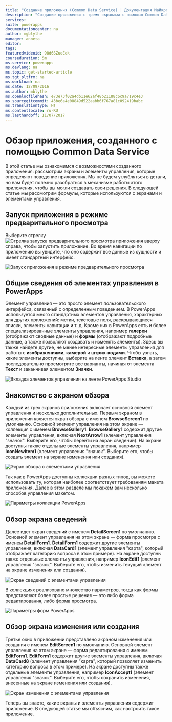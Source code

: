 ```yaml
---
title: "Создание приложения (Common Data Service) | Документация Майкрософт"
description: "Создание приложения с тремя экранами с помощью Common Data Service"
services: 
suite: powerapps
documentationcenter: na
author: mgblythe
manager: anneta
editor: 
tags: 
featuredvideoid: 98d6SZueEek
courseduration: 5m
ms.service: powerapps
ms.devlang: na
ms.topic: get-started-article
ms.tgt_pltfrm: na
ms.workload: na
ms.date: 12/09/2016
ms.author: mblythe
ms.openlocfilehash: e73e73f02a4db11e62af48b21188c6c9a719c4e3
ms.sourcegitcommit: 43be6a4e08849d522aabb6f767a81c092419babc
ms.translationtype: HT
ms.contentlocale: ru-RU
ms.lasthandoff: 11/07/2017
---
```

# <a name="explore-the-generated-app-common-data-service"></a>Обзор приложения, созданного с помощью Common Data Service
В этой статье мы ознакомимся с возможностями созданного приложения: рассмотрим экраны и элементы управления, которые определяют поведение приложения. Мы не будем углубляться в детали, но вам будет полезно разобраться в механизме работы этого приложения, чтобы вы могли создавать свои решения. В следующей статье мы рассмотрим формулы, которые используются с экранами и элементами управления.

## <a name="run-the-app-in-preview-mode"></a>Запуск приложения в режиме предварительного просмотра
Выберите стрелку ![Стрелка запуска предварительного просмотра приложения](./media/learning-case-app-explore-controls/f5-arrow-sm.png) вверху справа, чтобы запустить приложение. Во время навигации по приложению вы увидите, что оно содержит все данные из сущности и имеет стандартный интерфейс.

![Запуск приложения в режиме предварительного просмотра](./media/learning-case-app-explore-controls/run-app.png)

## <a name="understanding-controls-in-powerapps"></a>Общие сведения об элементах управления в PowerApps
Элемент управления — это просто элемент пользовательского интерфейса, связанный с определенным поведением. В PowerApps используется много стандартных элементов управления, характерных для других приложений: метки, текстовые поля, раскрывающиеся списки, элементы навигации и т. д. Кроме них в PowerApps есть и более специализированные элементы управления, например **галереи** (отображают сводные данные) и **формы** (отображают подробные данные, а также позволяют создавать и изменять элементы). Здесь вы также найдете другие, не менее интересные элементы управления для работы с **изображениями**, **камерой** и **штрих-кодами**. Чтобы узнать, какие элементы доступны, выберите на ленте элемент **Вставка**, а затем последовательно просмотрите все варианты, начиная от элемента **Текст** и заканчивая элементом **Значки**.

![Вкладка элементов управления на ленте PowerApps Studio](./media/learning-case-app-explore-controls/ribbon-controls.png)

## <a name="explore-the-browse-screen"></a>Знакомство с экраном обзора
Каждый из трех экранов приложения включает основной элемент управления и несколько дополнительных. Первым экраном в приложении является экран обзора с именем **BrowseScreen1** по умолчанию. Основной элемент управления на этом экране — коллекция с именем **BrowseGallery1**. **BrowseGallery1** содержит другие элементы управления, включая **NextArrow1** (элемент управления "значок". Выберите его, чтобы перейти на экран сведений). На экране доступны также отдельные элементы управления, например **IconNewItem1** (элемент управления "значок". Выберите его, чтобы создать элемент на экране изменения или создания).

![Экран обзора с элементами управления](./media/learning-case-app-explore-controls/browse-screen.png)

Так как в PowerApps доступны коллекции разных типов, вы можете использовать ту, которая наиболее соответствует требованиям макета приложения. Далее в этом разделе мы покажем вам несколько способов управления макетом.

![Параметры коллекции PowerApps](./media/learning-case-app-explore-controls/insert-gallery.png)

## <a name="explore-the-details-screen"></a>Обзор экрана сведений
Далее идет экран сведений с именем **DetailScreen1** по умолчанию. Основной элемент управления на этом экране — форма просмотра с именем **DetailForm1**. **DetailForm1** содержит другие элементы управления, включая **DataCard1** (элемент управления "карта", который отображает категорию вопроса в этом примере). На экране доступны также отдельные элементы управления, например **IconEdit1** (элемент управления "значок". Выберите его, чтобы изменить текущий элемент на экране изменения или создания).

![Экран сведений с элементами управления](./media/learning-case-app-explore-controls/details-screen.png)

В коллекциях реализовано множество параметров, тогда как формы представляют более простые решения — это либо форма редактирования, либо форма просмотра.

![Параметры форм PowerApps](./media/learning-case-app-explore-controls/forms.png)

## <a name="explore-the-editcreate-screen"></a>Обзор экрана изменения или создания
Третье окно в приложении представлено экраном изменения или создания с именем **EditScreen1** по умолчанию. Основной элемент управления на этом экране — форма редактирования с именем **EditForm1**. **EditForm1** содержит другие элементы управления, включая **DataCard8** (элемент управления "карта", который позволяет изменить категорию вопроса в этом примере). На экране доступны также отдельные элементы управления, например **IconAccept1** (элемент управления "значок". Выберите его, чтобы сохранить изменения, внесенные на экране изменения или создания).

![Экран изменения с элементами управления](./media/learning-case-app-explore-controls/edit-screen.png)

Теперь вы знаете, какие экраны и элементы управления содержит приложение. В следующей статье мы объясним, как настроить такое приложение.

